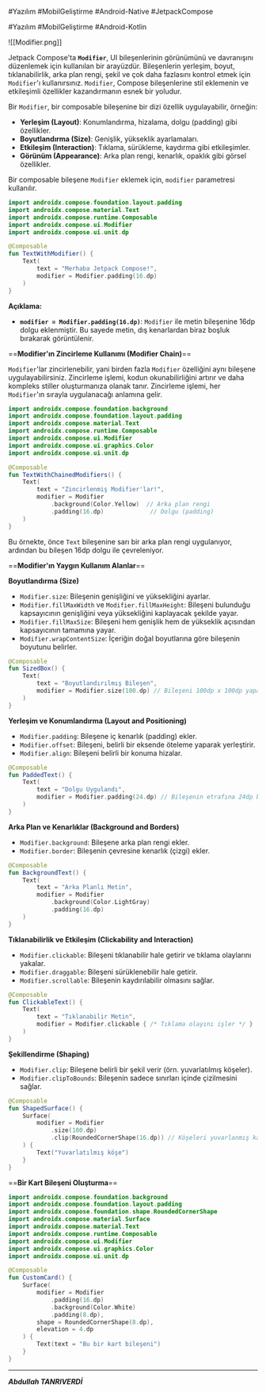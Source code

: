 #Yazılım #MobilGeliştirme #Android-Native  #JetpackCompose 

#Yazılım #MobilGeliştirme #Android-Kotlin 

![[Modifier.png]]

Jetpack Compose'ta **`Modifier`**, UI bileşenlerinin görünümünü ve davranışını düzenlemek için kullanılan bir arayüzdür. Bileşenlerin yerleşim, boyut, tıklanabilirlik, arka plan rengi, şekil ve çok daha fazlasını kontrol etmek için `Modifier`'ı kullanırsınız. `Modifier`, Compose bileşenlerine stil eklemenin ve etkileşimli özellikler kazandırmanın esnek bir yoludur.

Bir `Modifier`, bir composable bileşenine bir dizi özellik uygulayabilir, örneğin:
- **Yerleşim (Layout)**: Konumlandırma, hizalama, dolgu (padding) gibi özellikler.
- **Boyutlandırma (Size)**: Genişlik, yükseklik ayarlamaları.
- **Etkileşim (Interaction)**: Tıklama, sürükleme, kaydırma gibi etkileşimler.
- **Görünüm (Appearance)**: Arka plan rengi, kenarlık, opaklık gibi görsel özellikler.


Bir composable bileşene `Modifier` eklemek için, `modifier` parametresi kullanılır.
```kotlin
import androidx.compose.foundation.layout.padding
import androidx.compose.material.Text
import androidx.compose.runtime.Composable
import androidx.compose.ui.Modifier
import androidx.compose.ui.unit.dp

@Composable
fun TextWithModifier() {
    Text(
        text = "Merhaba Jetpack Compose!",
        modifier = Modifier.padding(16.dp)
    )
}

```
**Açıklama:**
- **`modifier = Modifier.padding(16.dp)`**: `Modifier` ile metin bileşenine 16dp dolgu eklenmiştir. Bu sayede metin, dış kenarlardan biraz boşluk bırakarak görüntülenir.

==**Modifier'ın Zincirleme Kullanımı (Modifier Chain)**==

`Modifier`'lar zincirlenebilir, yani birden fazla `Modifier` özelliğini aynı bileşene uygulayabilirsiniz. Zincirleme işlemi, kodun okunabilirliğini artırır ve daha kompleks stiller oluşturmanıza olanak tanır. Zincirleme işlemi, her `Modifier`'ın sırayla uygulanacağı anlamına gelir.

```kotlin
import androidx.compose.foundation.background
import androidx.compose.foundation.layout.padding
import androidx.compose.material.Text
import androidx.compose.runtime.Composable
import androidx.compose.ui.Modifier
import androidx.compose.ui.graphics.Color
import androidx.compose.ui.unit.dp

@Composable
fun TextWithChainedModifiers() {
    Text(
        text = "Zincirlenmiş Modifier'lar!",
        modifier = Modifier
            .background(Color.Yellow)  // Arka plan rengi
            .padding(16.dp)             // Dolgu (padding)
    )
}

```

Bu örnekte, önce `Text` bileşenine sarı bir arka plan rengi uygulanıyor, ardından bu bileşen 16dp dolgu ile çevreleniyor.

==**Modifier'ın Yaygın Kullanım Alanlar**== 

**Boyutlandırma (Size)**
- `Modifier.size`: Bileşenin genişliğini ve yüksekliğini ayarlar.
- `Modifier.fillMaxWidth` ve `Modifier.fillMaxHeight`: Bileşeni bulunduğu kapsayıcının genişliğini veya yüksekliğini kaplayacak şekilde yayar.
- `Modifier.fillMaxSize`: Bileşeni hem genişlik hem de yükseklik açısından kapsayıcının tamamına yayar.
- `Modifier.wrapContentSize`: İçeriğin doğal boyutlarına göre bileşenin boyutunu belirler.
```kotlin
@Composable
fun SizedBox() {
    Text(
        text = "Boyutlandırılmış Bileşen",
        modifier = Modifier.size(100.dp) // Bileşeni 100dp x 100dp yapar
    )
}

```

**Yerleşim ve Konumlandırma (Layout and Positioning)**
- `Modifier.padding`: Bileşene iç kenarlık (padding) ekler.
- `Modifier.offset`: Bileşeni, belirli bir eksende öteleme yaparak yerleştirir.
- `Modifier.align`: Bileşeni belirli bir konuma hizalar.
```kotlin
@Composable
fun PaddedText() {
    Text(
        text = "Dolgu Uygulandı",
        modifier = Modifier.padding(24.dp) // Bileşenin etrafına 24dp boşluk bırakır
    )
}

```

**Arka Plan ve Kenarlıklar (Background and Borders)**
- `Modifier.background`: Bileşene arka plan rengi ekler.
- `Modifier.border`: Bileşenin çevresine kenarlık (çizgi) ekler.
```kotlin
@Composable
fun BackgroundText() {
    Text(
        text = "Arka Planlı Metin",
        modifier = Modifier
            .background(Color.LightGray)
            .padding(16.dp)
    )
}

```

**Tıklanabilirlik ve Etkileşim (Clickability and Interaction)**
- `Modifier.clickable`: Bileşeni tıklanabilir hale getirir ve tıklama olaylarını yakalar.
- `Modifier.draggable`: Bileşeni sürüklenebilir hale getirir.
- `Modifier.scrollable`: Bileşenin kaydırılabilir olmasını sağlar.
```kotlin
@Composable
fun ClickableText() {
    Text(
        text = "Tıklanabilir Metin",
        modifier = Modifier.clickable { /* Tıklama olayını işler */ }
    )
}
```

**Şekillendirme (Shaping)**
- `Modifier.clip`: Bileşene belirli bir şekil verir (örn. yuvarlatılmış köşeler).
- `Modifier.clipToBounds`: Bileşenin sadece sınırları içinde çizilmesini sağlar.
```kotlin
@Composable
fun ShapedSurface() {
    Surface(
        modifier = Modifier
            .size(100.dp)
            .clip(RoundedCornerShape(16.dp)) // Köşeleri yuvarlanmış kare
    ) {
        Text("Yuvarlatılmış köşe")
    }
}

```

==**Bir Kart Bileşeni Oluşturma**==
```kotlin
import androidx.compose.foundation.background
import androidx.compose.foundation.layout.padding
import androidx.compose.foundation.shape.RoundedCornerShape
import androidx.compose.material.Surface
import androidx.compose.material.Text
import androidx.compose.runtime.Composable
import androidx.compose.ui.Modifier
import androidx.compose.ui.graphics.Color
import androidx.compose.ui.unit.dp

@Composable
fun CustomCard() {
    Surface(
        modifier = Modifier
            .padding(16.dp)
            .background(Color.White)
            .padding(8.dp),
        shape = RoundedCornerShape(8.dp),
        elevation = 4.dp
    ) {
        Text(text = "Bu bir kart bileşeni")
    }
}

```

***
***Abdullah TANRIVERDİ***
